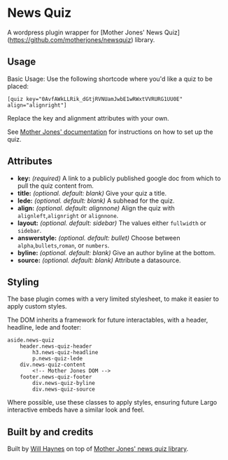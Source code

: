 # News Quiz

A wordpress plugin wrapper for [Mother Jones' News Quiz] (https://github.com/motherjones/newsquiz) library.

## Usage

Basic Usage: Use the following shortcode where you'd like a quiz to be placed:

	[quiz key="0AvfAWkLLRik_dGtjRVNUamJwbE1wRWxtVVRURG1UU0E" align="alignright"]

Replace the key and alignment attributes with your own.

See [Mother Jones' documentation](https://github.com/motherjones/newsquiz/blob/master/README.md) for instructions on how to set up the quiz.

## Attributes

- **key:** *(required)* A link to a publicly published google doc from which to pull the quiz content from.
- **title:** *(optional. default: blank)* Give your quiz a title.
- **lede:** *(optional. default: blank)* A subhead for the quiz.
- **align:** *(optional. default: alignnone)* Align the quiz with `alignleft`,`alignright` or `alignnone`.
- **layout:** *(optional. default: sidebar)* The values either `fullwidth` or `sidebar`.
- **answerstyle:** *(optional. default: bullet)* Choose between `alpha`,`bullets`,`roman`, or `numbers`.
- **byline:** *(optional. default: blank)* Give an author byline at the bottom.
- **source:** *(optional. default: blank)* Attribute a datasource.

## Styling

The base plugin comes with a very limited stylesheet, to make it easier to apply custom styles.

The DOM inherits a framework for future interactables, with a header, headline, lede and footer:

	aside.news-quiz
		header.news-quiz-header
			h3.news-quiz-headline
			p.news-quiz-lede
		div.news-quiz-content
			<!-- Mother Jones DOM -->
		footer.news-quiz-footer
			div.news-quiz-byline
			div.news-quiz-source

Where possible, use these classes to apply styles, ensuring future Largo interactive embeds have a similar look and feel.

## Built by and credits

Built by [Will Haynes](https://github.com/willhaynes) on top of [Mother Jones' news quiz library](https://github.com/motherjones/newsquiz).
